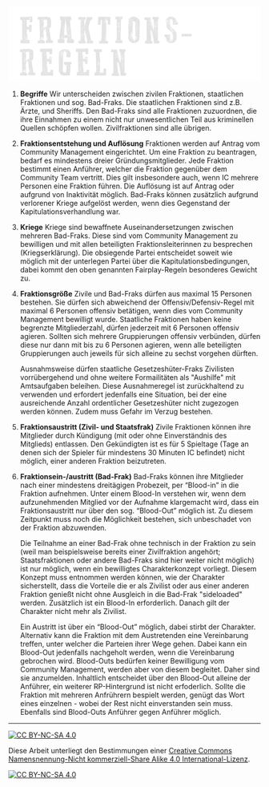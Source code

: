 ![headerimage: community-regeln](../0_assets/images/fraktionsregeln.png?raw=true)

1. **Begriffe**
    Wir unterscheiden zwischen zivilen Fraktionen, staatlichen Fraktionen und sog. Bad-Fraks. Die staatlichen Fraktionen sind z.B. Ärzte, und Sheriffs. Den Bad-Fraks sind alle Fraktionen zuzuordnen, die ihre Einnahmen zu einem nicht nur unwesentlichen Teil aus kriminellen Quellen schöpfen wollen. Zivilfraktionen sind alle übrigen.

2. **Fraktionsentstehung und Auflösung**
    Fraktionen werden auf Antrag vom Community Management eingerichtet. Um eine Fraktion zu beantragen, bedarf es mindestens dreier Gründungsmitglieder. Jede Fraktion bestimmt einen Anführer, welcher die Fraktion gegenüber dem Community Team vertritt. Dies gilt insbesondere auch, wenn IC mehrere Personen eine Fraktion führen. Die Auflösung ist auf Antrag oder aufgrund von Inaktivität möglich. Bad-Fraks können zusätzlich aufgrund verlorener Kriege aufgelöst werden, wenn dies Gegenstand der Kapitulationsverhandlung war. 

3. **Kriege**
    Kriege sind bewaffnete Auseinandersetzungen zwischen mehreren Bad-Fraks. Diese sind vom Community Management zu bewilligen und mit allen beteiligten Fraktionsleiterinnen zu besprechen (Kriegserklärung). Die obsiegende Partei entscheidet soweit wie möglich mit der unterlegen Partei über die Kapitulationsbedingungen, dabei kommt den oben genannten Fairplay-Regeln besonderes Gewicht zu.

4. **Fraktionsgröße**
    Zivile und Bad-Fraks dürfen aus maximal 15 Personen bestehen. Sie dürfen sich abweichend der Offensiv/Defensiv-Regel mit maximal 6 Personen offensiv betätigen, wenn dies vom Community Management bewilligt wurde. Staatliche Fraktionen haben keine begrenzte Mitgliederzahl, dürfen jederzeit mit 6 Personen offensiv agieren. Sollten sich mehrere Gruppierungen offensiv verbünden, dürfen diese nur dann mit bis zu 6 Personen agieren, wenn alle beteiligten Gruppierungen auch jeweils für sich alleine zu sechst vorgehen dürften.

    Ausnahmsweise dürfen staatliche Gesetzeshüter-Fraks Zivilisten vorrübergehend und ohne weitere Formailitäten als "Aushilfe" mit Amtsaufgaben beleihen. Diese Ausnahmeregel ist zurückhaltend zu verwenden und erfordert jedenfalls eine Situation, bei der eine ausreichende Anzahl ordentlicher Gesetzeshüter nicht zugezogen werden können. Zudem muss Gefahr im Verzug bestehen.

5. **Fraktionsaustritt (Zivil- und Staatsfrak)**
    Zivile Fraktionen können ihre Mitglieder durch Kündigung (mit oder ohne Einverständnis des Mitglieds) entlassen. Den Gekündigten ist es für 5 Spieltage (Tage an denen sich der Spieler für mindestens 30 Minuten IC befindet) nicht möglich, einer anderen Fraktion beizutreten.

6. **Fraktionsein-/austritt (Bad-Frak)**
    Bad-Fraks können ihre Mitglieder nach einer mindestens dreitägigen Probezeit, per “Blood-in” in die Fraktion aufnehmen. Unter einem Blood-In verstehen wir, wenn dem aufzunehmenden Mitglied vor der Aufnahme klargemacht wird, dass ein Fraktionsaustritt nur über den sog. “Blood-Out” möglich ist. Zu diesem Zeitpunkt muss noch die Möglichkeit bestehen, sich unbeschadet von der Fraktion abzuwenden.

    Die Teilnahme an einer Bad-Frak ohne technisch in der Fraktion zu sein (weil man beispielsweise bereits einer Zivilfraktion angehört; Staatsfraktionen oder andere Bad-Fraks sind hier weiter nicht möglich) ist nur möglich, wenn ein bewilligtes Charakterkonzept vorliegt. Diesem Konzept muss entnommen werden können, wie der Charakter sicherstellt, dass die Vorteile die er als Zivilist oder aus einer anderen Fraktion genießt nicht ohne Ausgleich in die Bad-Frak "sideloaded" werden. Zusätzlich ist ein Blood-In erforderlich. Danach gilt der Charakter nicht mehr als Zivilist.

    Ein Austritt ist über ein “Blood-Out” möglich, dabei stirbt der Charakter. Alternativ kann die Fraktion mit dem Austretenden eine Vereinbarung treffen, unter welcher die Parteien ihrer Wege gehen. Dabei kann ein Blood-Out jedenfalls nachgeholt werden, wenn die Vereinbarung gebrochen wird. Blood-Outs bedürfen keiner Bewilligung vom Community Management, werden aber von diesem begleitet. Daher sind sie anzumelden. Inhaltlich entscheidet über den Blood-Out alleine der Anführer, ein weiterer RP-Hintergrund ist nicht erfoderlich. Sollte die Fraktion mit mehreren Anfrührern bespielt werden, genügt das Wort eines einzelnen - wobei der Rest nicht einverstanden sein muss. Ebenfalls sind Blood-Outs Anführer gegen Anführer möglich.





---
[![CC BY-NC-SA 4.0][cc-by-nc-sa-shield]][cc-by-nc-sa]

Diese Arbeit unterliegt den Bestimmungen einer
[Creative Commons Namensnennung-Nicht kommerziell-Share Alike 4.0 International-Lizenz](../LICENSE).

[![CC BY-NC-SA 4.0][cc-by-nc-sa-image]][cc-by-nc-sa]

[cc-by-nc-sa]: http://creativecommons.org/licenses/by-nc-sa/4.0/deed.de
[cc-by-nc-sa-image]: https://licensebuttons.net/l/by-nc-sa/4.0/88x31.png
[cc-by-nc-sa-shield]: https://img.shields.io/badge/License-CC%20BY--NC--SA%204.0-ff800d.svg